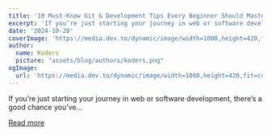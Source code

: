 ```yaml
---
title: '10 Must-Know Git & Development Tips Every Beginner Should Master'
excerpt: 'If you’re just starting your journey in web or software development, there’s a good chance you’ve...'
date: '2024-10-20'
coverImage: 'https://media.dev.to/dynamic/image/width=1000,height=420,fit=cover,gravity=auto,format=auto/https%3A%2F%2Fdev-to-uploads.s3.amazonaws.com%2Fuploads%2Farticles%2Ft2r3b3f7eiv1d65i9nqs.png'
author:
  name: Koders
  picture: "assets/blog/authors/koders.png"
ogImage:
  url: 'https://media.dev.to/dynamic/image/width=1000,height=420,fit=cover,gravity=auto,format=auto/https%3A%2F%2Fdev-to-uploads.s3.amazonaws.com%2Fuploads%2Farticles%2Ft2r3b3f7eiv1d65i9nqs.png'
---
```


If you’re just starting your journey in web or software development, there’s a good chance you’ve...

[Read more](https://dev.to/mukhilpadmanabhan/10-must-know-git-development-tips-every-beginner-should-master-fph)

